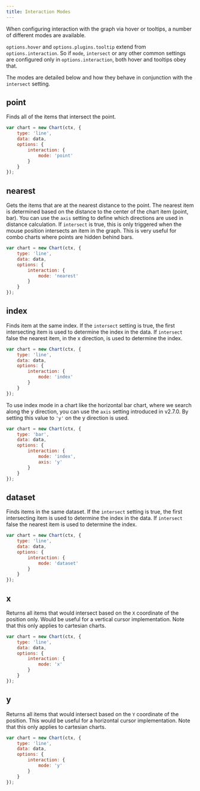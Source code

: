 ```yaml
---
title: Interaction Modes
---
```


When configuring interaction with the graph via hover or tooltips, a number of different modes are available.

`options.hover` and `options.plugins.tooltip` extend from `options.interaction`. So if `mode`, `intersect` or any other common settings are configured only in `options.interaction`, both hover and tooltips obey that.

The modes are detailed below and how they behave in conjunction with the `intersect` setting.

## point

Finds all of the items that intersect the point.

```javascript
var chart = new Chart(ctx, {
    type: 'line',
    data: data,
    options: {
        interaction: {
            mode: 'point'
        }
    }
});
```

## nearest

Gets the items that are at the nearest distance to the point. The nearest item is determined based on the distance to the center of the chart item (point, bar). You can use the `axis` setting to define which directions are used in distance calculation. If `intersect` is true, this is only triggered when the mouse position intersects an item in the graph. This is very useful for combo charts where points are hidden behind bars.

```javascript
var chart = new Chart(ctx, {
    type: 'line',
    data: data,
    options: {
        interaction: {
            mode: 'nearest'
        }
    }
});
```

## index

Finds item at the same index. If the `intersect` setting is true, the first intersecting item is used to determine the index in the data. If `intersect` false the nearest item, in the x direction, is used to determine the index.

```javascript
var chart = new Chart(ctx, {
    type: 'line',
    data: data,
    options: {
        interaction: {
            mode: 'index'
        }
    }
});
```

To use index mode in a chart like the horizontal bar chart, where we search along the y direction, you can use the `axis` setting introduced in v2.7.0. By setting this value to `'y'` on the y direction is used.

```javascript
var chart = new Chart(ctx, {
    type: 'bar',
    data: data,
    options: {
        interaction: {
            mode: 'index',
            axis: 'y'
        }
    }
});
```

## dataset
Finds items in the same dataset. If the `intersect` setting is true, the first intersecting item is used to determine the index in the data. If `intersect` false the nearest item is used to determine the index.

```javascript
var chart = new Chart(ctx, {
    type: 'line',
    data: data,
    options: {
        interaction: {
            mode: 'dataset'
        }
    }
});
```

## x
Returns all items that would intersect based on the `X` coordinate of the position only. Would be useful for a vertical cursor implementation. Note that this only applies to cartesian charts.

```javascript
var chart = new Chart(ctx, {
    type: 'line',
    data: data,
    options: {
        interaction: {
            mode: 'x'
        }
    }
});
```

## y
Returns all items that would intersect based on the `Y` coordinate of the position. This would be useful for a horizontal cursor implementation. Note that this only applies to cartesian charts.

```javascript
var chart = new Chart(ctx, {
    type: 'line',
    data: data,
    options: {
        interaction: {
            mode: 'y'
        }
    }
});
```
